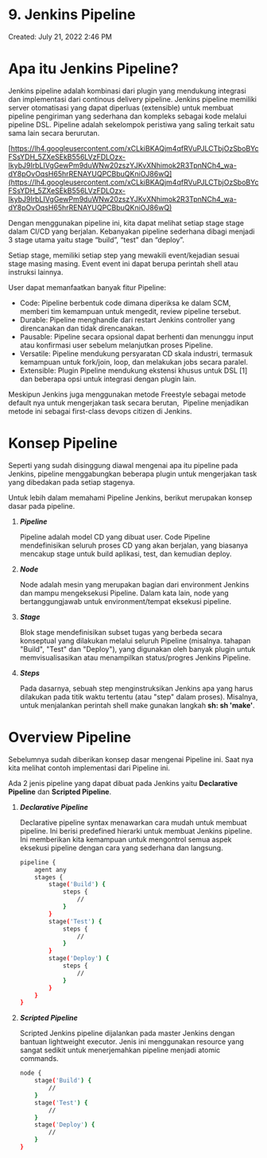 # 9. Jenkins Pipeline

Created: July 21, 2022 2:46 PM

# **Apa itu Jenkins Pipeline?**

Jenkins pipeline adalah kombinasi dari plugin yang mendukung integrasi dan implementasi dari continous delivery pipeline. Jenkins pipeline memiliki server otomatisasi yang dapat diperluas (extensible) untuk membuat pipeline pengiriman yang sederhana dan kompleks sebagai kode melalui pipeline DSL. Pipeline adalah sekelompok peristiwa yang saling terkait satu sama lain secara berurutan.

[https://lh4.googleusercontent.com/xCLkiBKAQjm4qfRVuPJLCTbjOzSboBYcFSsYDH_5ZXeSEkB556LVzFDLOzx-IkybJ9IrbLIVgGewPm9duWNw20zszYJKvXNhimok2R3TpnNCh4_wa-dY8pOvOqsH65hrRENAYUQPCBbuQKniOJ86wQ](https://lh4.googleusercontent.com/xCLkiBKAQjm4qfRVuPJLCTbjOzSboBYcFSsYDH_5ZXeSEkB556LVzFDLOzx-IkybJ9IrbLIVgGewPm9duWNw20zszYJKvXNhimok2R3TpnNCh4_wa-dY8pOvOqsH65hrRENAYUQPCBbuQKniOJ86wQ)

Dengan menggunakan pipeline ini, kita dapat melihat setiap stage stage dalam CI/CD yang berjalan. Kebanyakan pipeline sederhana dibagi menjadi 3 stage utama yaitu stage “build”, “test” dan “deploy”.

Setiap stage, memiliki setiap step yang mewakili event/kejadian sesuai stage masing masing. Event event ini dapat berupa perintah shell atau instruksi lainnya.

User dapat memanfaatkan banyak fitur Pipeline:

- Code: Pipeline berbentuk code dimana diperiksa ke dalam SCM, memberi tim kemampuan untuk mengedit, review pipeline tersebut.
- Durable: Pipeline menghandle dari restart Jenkins controller yang direncanakan dan tidak direncanakan.
- Pausable: Pipeline secara opsional dapat berhenti dan menunggu input atau konfirmasi user sebelum melanjutkan proses Pipeline.
- Versatile: Pipeline mendukung persyaratan CD skala industri, termasuk kemampuan untuk fork/join, loop, dan melakukan jobs secara paralel.
- Extensible: Plugin Pipeline mendukung ekstensi khusus untuk DSL [1] dan beberapa opsi untuk integrasi dengan plugin lain.

Meskipun Jenkins juga menggunakan metode Freestyle sebagai metode default nya untuk mengerjakan task secara berutan,  Pipeline menjadikan metode ini sebagai first-class devops citizen di Jenkins.

# **Konsep Pipeline**

Seperti yang sudah disinggung diawal mengenai apa itu pipeline pada Jenkins, pipeline menggabungkan beberapa plugin untuk mengerjakan task yang dibedakan pada setiap stagenya.

Untuk lebih dalam memahami Pipeline Jenkins, berikut merupakan konsep dasar pada pipeline.

1. ***Pipeline***
    
    Pipeline adalah model CD yang dibuat user. Code Pipeline mendefinisikan seluruh proses CD yang akan berjalan, yang biasanya mencakup stage untuk build aplikasi, test, dan kemudian deploy.
    
2. ***Node***
    
    Node adalah mesin yang merupakan bagian dari environment Jenkins dan mampu mengeksekusi Pipeline. Dalam kata lain, node yang bertanggungjawab untuk environment/tempat eksekusi pipeline.
    
3. ***Stage***
    
    Blok stage mendefinisikan subset tugas yang berbeda secara konseptual yang dilakukan melalui seluruh Pipeline (misalnya. tahapan "Build", "Test" dan "Deploy"), yang digunakan oleh banyak plugin untuk memvisualisasikan atau menampilkan status/progres Jenkins Pipeline.
    
4. ***Steps***
    
    Pada dasarnya, sebuah step menginstruksikan Jenkins apa yang harus dilakukan pada titik waktu tertentu (atau "step" dalam proses). Misalnya, untuk menjalankan perintah shell make gunakan langkah **sh: sh 'make'**.
    

# **Overview Pipeline**

Sebelumnya sudah diberikan konsep dasar mengenai Pipeline ini. Saat nya kita melihat contoh implementasi dari Pipeline ini.

Ada 2 jenis pipeline yang dapat dibuat pada Jenkins yaitu **Declarative** **Pipeline** dan **Scripted Pipeline**.

1. ***Declarative Pipeline***
    
    Declarative pipeline syntax menawarkan cara mudah untuk membuat pipeline. Ini berisi predefined hierarki untuk membuat Jenkins pipeline. Ini memberikan kita kemampuan untuk mengontrol semua aspek eksekusi pipeline dengan cara yang sederhana dan langsung.
    
    ```bash
    pipeline {
        agent any 
        stages {
            stage('Build') { 
                steps {
                    // 
                }
            }
            stage('Test') { 
                steps {
                    // 
                }
            }
            stage('Deploy') { 
                steps {
                    // 
                }
            }
        }
    }
    ```
    
2. ***Scripted Pipeline***
    
    Scripted Jenkins pipeline dijalankan pada master Jenkins dengan bantuan lightweight executor. Jenis ini menggunakan resource yang sangat sedikit untuk menerjemahkan pipeline menjadi atomic commands.
    
    ```bash
    node {  
        stage('Build') { 
            // 
        }
        stage('Test') { 
            // 
        }
        stage('Deploy') { 
            // 
        }
    }
    ```